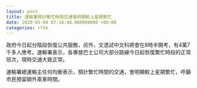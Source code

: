 ```yaml
---
layout: post
title: 運輸署預計繁忙時間交通會明顯較上星期繁忙
date: 2020-05-04 07:18:48.000000000 +08:00
categories: rthk
---
```


政府今日起分階段恢復公共服務，另外，文憑試中文科將會在8時半開考，有4萬7千多人應考。運輸署表示，各專營巴士公司大部分路線今日起恢復繁忙時段的正常班次，現時交通大致正常。

運輸署總運輸主任何均衡表示，預計繁忙時間的交通，會明顯較上星期繁忙，呼籲市民預留額外乘車時間。
